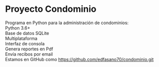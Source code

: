 # Proyecto Condominio
Programa en Python para la administración de condominios: <br>
	Python 3.6+<br>
	Base de datos SQLite<br>
	Multiplataforma<br>
	Interfaz de consola<br>
	Genera reportes en Pdf<br>
	Envía recibos por email<br>
	Estamos en GitHub como https://github.com/edfasano70/condominio.git<br>

